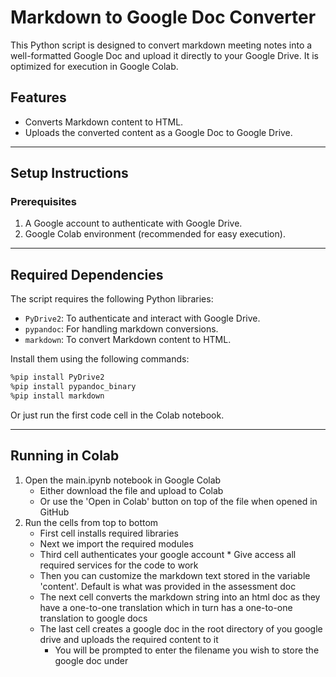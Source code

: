 # Markdown to Google Doc Converter

This Python script is designed to convert markdown meeting notes into a well-formatted Google Doc and upload it directly to your Google Drive. It is optimized for execution in Google Colab.

## Features
- Converts Markdown content to HTML.
- Uploads the converted content as a Google Doc to Google Drive.

---

## Setup Instructions

### Prerequisites
1. A Google account to authenticate with Google Drive.
2. Google Colab environment (recommended for easy execution).

---

## Required Dependencies
The script requires the following Python libraries:
- `PyDrive2`: To authenticate and interact with Google Drive.
- `pypandoc`: For handling markdown conversions.
- `markdown`: To convert Markdown content to HTML.

Install them using the following commands:
```bash
%pip install PyDrive2
%pip install pypandoc_binary
%pip install markdown
```
Or just run the first code cell in the Colab notebook.

---

## Running in Colab

1. Open the main.ipynb notebook in Google Colab
    * Either download the file and upload to Colab
    * Or use the 'Open in Colab' button on top of the file when opened in GitHub
2. Run the cells from top to bottom
    * First cell installs required libraries
    * Next we import the required modules
    * Third cell authenticates your google account
          * Give access all required services for the code to work
    * Then you can customize the markdown text stored in the variable 'content'. Default is what was provided in the assessment doc
    * The next cell converts the markdown string into an html doc as they have a one-to-one translation which in turn has a one-to-one translation to google docs
    * The last cell creates a google doc in the root directory of you google drive and uploads the required content to it
        * You will be prompted to enter the filename you wish to store the google doc under

